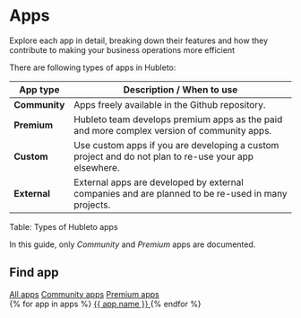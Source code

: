 # Apps

Explore each app in detail, breaking down their features and how they contribute to making your business operations more efficient

There are following types of apps in Hubleto:

| App type      | Description / When to use                                                                            |
| ------------- | ---------------------------------------------------------------------------------------------------- |
| **Community** | Apps freely available in the Github repository.                                                      |
| **Premium**   | Hubleto team develops premium apps as the paid and more complex version of community apps.           |
| **Custom**    | Use custom apps if you are developing a custom project and do not plan to re-use your app elsewhere. |
| **External**  | External apps are developed by external companies and are planned to be re-used in many projects.    |
Table: Types of Hubleto apps

In this guide, only *Community* and *Premium* apps are documented.

## Find app

<div class="card p-2">
  <a class="btn btn-transparent btn-blue" href="#"><span class="text">All apps</span></a>
  <a class="btn btn-transparent btn-blue" href="apps/community"><span class="text">Community apps</span></a>
  <a class="btn btn-transparent btn-blue" href="apps/premium"><span class="text">Premium apps</span></a>
</div>

<div class="grid grid-cols-2 gap-2 mt-4">
  {% for app in apps %}
    <a class="btn btn-large btn-transparent" href="apps/{{ app.url }}" >
      <span class="icon"><i class="{{ app.icon }}"></i></span>
      <span class="text"> {{ app.name }} </span>
    </a>
  {% endfor %}
</div>
